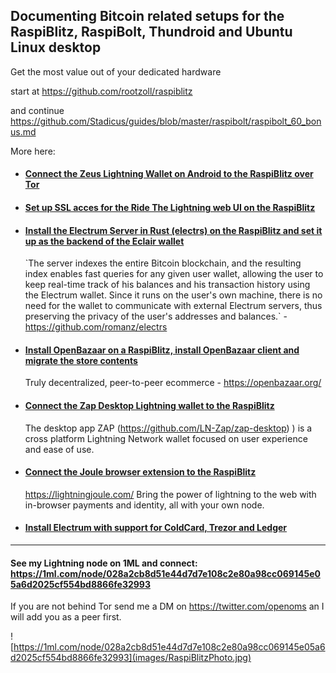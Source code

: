 ## Documenting Bitcoin related setups for the RaspiBlitz, RaspiBolt, Thundroid and Ubuntu Linux desktop
Get the most value out of your dedicated hardware

start at https://github.com/rootzoll/raspiblitz

and continue https://github.com/Stadicus/guides/blob/master/raspibolt/raspibolt_60_bonus.md

More here:

* #### [Connect the Zeus Lightning Wallet on Android to the RaspiBlitz over Tor](Zeus_to_RaspiBlitz_through_Tor.md)


* #### [Set up SSL acces for the Ride The Lightning web UI on the RaspiBlitz](nginx/README.md)

* #### [Install the Electrum Server in Rust (electrs) on the RaspiBlitz and set it up as the backend of the Eclair wallet](electrs/README.md)

    \`The server indexes the entire Bitcoin blockchain, and the resulting index enables fast queries for any given user wallet, allowing the user to keep real-time track of his balances and his transaction history using the Electrum wallet. Since it runs on the user's own machine, there is no need for the wallet to communicate with external Electrum servers, thus preserving the privacy of the user's addresses and balances.\` - https://github.com/romanz/electrs

* #### [Install OpenBazaar on a RaspiBlitz, install OpenBazaar client and migrate the store contents](https://gist.github.com/openoms/ba843f7c44ff9c7ca0b5a80e12a0aeb4)
    Truly decentralized, peer-to-peer ecommerce - https://openbazaar.org/

* #### [Connect the Zap Desktop Lightning wallet to the RaspiBlitz](ZAPtoRaspiBolt/README.md)  
    The desktop app ZAP (https://github.com/LN-Zap/zap-desktop) ) is a cross platform Lightning Network wallet focused on user experience and ease of use.

* #### [Connect the Joule browser extension to the RaspiBlitz](JouleToRaspiBlitz.md) 
    https://lightningjoule.com/
    Bring the power of lightning to the web with in-browser payments and identity, all with your own node.

* #### [Install Electrum with support for ColdCard, Trezor and Ledger](Electrum_ColdCard_Trezor_Ledger_EPS.md)

---

#### See my Lightning node on 1ML and connect: https://1ml.com/node/028a2cb8d51e44d7d7e108c2e80a98cc069145e05a6d2025cf554bd8866fe32993
If you are not behind Tor send me a DM on https://twitter.com/openoms an I will add you as a peer first.

![https://1ml.com/node/028a2cb8d51e44d7d7e108c2e80a98cc069145e05a6d2025cf554bd8866fe32993](images/RaspiBlitzPhoto.jpg)
